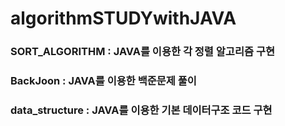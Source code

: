 # algorithmSTUDYwithJAVA

### SORT_ALGORITHM : JAVA를 이용한 각 정렬 알고리즘 구현
### BackJoon : JAVA를 이용한 백준문제 풀이
### data_structure : JAVA를 이용한 기본 데이터구조 코드 구현